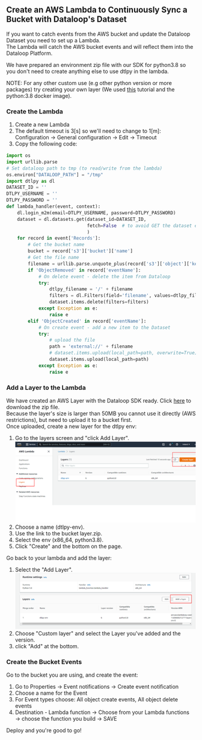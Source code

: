 ## Create an AWS Lambda to Continuously Sync a Bucket with Dataloop's Dataset  
  
If you want to catch events from the AWS bucket and update the Dataloop Dataset you need to set up a Lambda.  
The Lambda will catch the AWS bucket events and will reflect them into the Dataloop Platform.  
  
We have prepared an environment zip file with our SDK for python3.8 so you don't need to create anything else to use dtlpy in the lambda.  
  
NOTE: For any other custom use (e.g other python version or more packages) try creating your own layer (We used [this](https://www.geeksforgeeks.org/how-to-install-python-packages-for-aws-lambda-layers) tutorial and the python:3.8 docker image).  
  
### Create the Lambda  
1. Create a new Lambda  
2. The default timeout is 3[s] so we'll need to change to 1[m]:  
    Configuration → General configuration → Edit → Timeout  
3. Copy the following code:  

```python
import os
import urllib.parse
# Set dataloop path to tmp (to read/write from the lambda)
os.environ["DATALOOP_PATH"] = "/tmp"
import dtlpy as dl
DATASET_ID = ''
DTLPY_USERNAME = ''
DTLPY_PASSWORD = ''
def lambda_handler(event, context):
    dl.login_m2m(email=DTLPY_USERNAME, password=DTLPY_PASSWORD)
    dataset = dl.datasets.get(dataset_id=DATASET_ID,
                              fetch=False  # to avoid GET the dataset each time
                              )
    for record in event['Records']:
        # Get the bucket name
        bucket = record['s3']['bucket']['name']
        # Get the file name
        filename = urllib.parse.unquote_plus(record['s3']['object']['key'], encoding='utf-8')
        if 'ObjectRemoved' in record['eventName']:
            # On delete event - delete the item from Dataloop
            try:
                dtlpy_filename = '/' + filename
                filters = dl.Filters(field='filename', values=dtlpy_filename)
                dataset.items.delete(filters=filters)
            except Exception as e:
                raise e
        elif 'ObjectCreated' in record['eventName']:
            # On create event - add a new item to the Dataset
            try:
                # upload the file
                path = 'external://' + filename
                # dataset.items.upload(local_path=path, overwrite=True) # if overwrite is required
                dataset.items.upload(local_path=path)
            except Exception as e:
                raise e
```
### Add a Layer to the Lambda  
We have created an AWS Layer with the Dataloop SDK ready. Click [here](https://storage.googleapis.com/dtlpy/aws-python3.8-lambda-layer/layer.zip) to download the zip file.  
Because the layer's size is larger than 50MB you cannot use it directly (AWS restrictions), but need to upload it to a bucket first.  
Once uploaded, create a new layer for the dtlpy env:  
1. Go to the layers screen and "click Add Layer".  
![add_layer](../../../../assets/aws-lambda-screenshots/create_layer.png)  
2. Choose a name (dtlpy-env).  
3. Use the link to the bucket layer.zip.  
4. Select the env (x86_64, python3.8).  
5. Click "Create" and the bottom on the page.  
  
Go back to your lambda and add the layer:  
1. Select the "Add Layer".  
![add_layer](../../../../assets/aws-lambda-screenshots/add_layer.png)  
2. Choose "Custom layer" and select the Layer you've added and the version.  
3. click "Add" at the bottom.  
  
### Create the Bucket Events  
Go to the bucket you are using, and create the event:  
1. Go to Properties → Event notifications → Create event notification  
1. Choose a name for the Event  
1. For Event types choose: All object create events, All object delete events  
1. Destination - Lambda function → Choose from your Lambda functions → choose the function you build → SAVE  
  
Deploy and you're good to go!  
